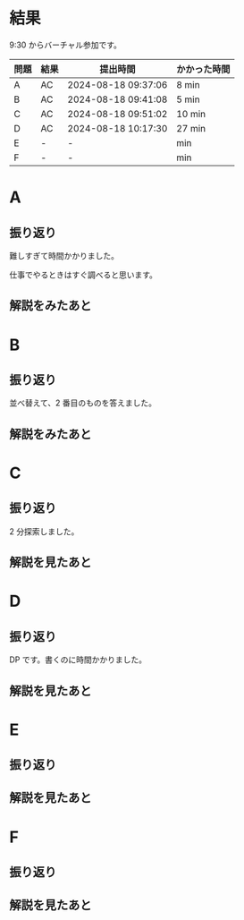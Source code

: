 # 結果

9:30 からバーチャル参加です。

| 問題 | 結果 | 提出時間            | かかった時間 |
|------|------|---------------------|--------------|
| A    | AC   | 2024-08-18 09:37:06 | 8 min        |
| B    | AC   | 2024-08-18 09:41:08 | 5 min        |
| C    | AC   | 2024-08-18 09:51:02 | 10 min       |
| D    | AC   | 2024-08-18 10:17:30 | 27 min       |
| E    | -    | -                   |    min       |
| F    | -    | -                   |    min       |

# A

## 振り返り

難しすぎて時間かかりました。

仕事でやるときはすぐ調べると思います。

## 解説をみたあと

# B

## 振り返り

並べ替えて、2 番目のものを答えました。

## 解説をみたあと

# C

## 振り返り

2 分探索しました。

## 解説を見たあと

# D

## 振り返り

DP です。書くのに時間かかりました。

## 解説を見たあと

# E

## 振り返り

## 解説を見たあと

# F

## 振り返り

## 解説を見たあと
